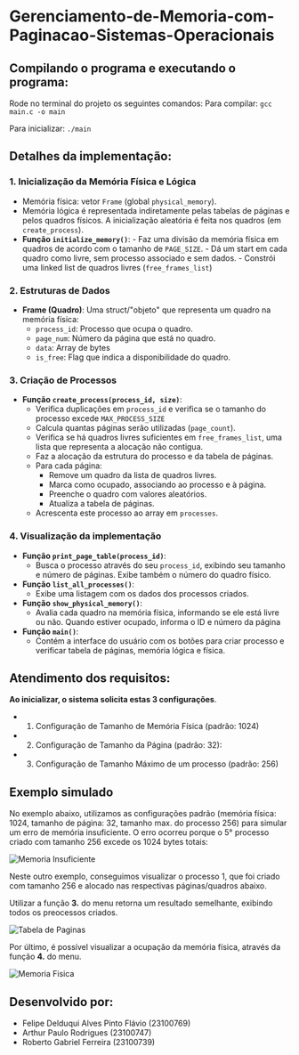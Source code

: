 # Gerenciamento-de-Memoria-com-Paginacao-Sistemas-Operacionais

## Compilando o programa e executando o programa:

Rode no terminal do projeto os seguintes comandos:
Para compilar:
```gcc main.c -o main```

Para inicializar:
```./main```

## Detalhes da implementação:

### 1. **Inicialização da Memória Física e Lógica**
- Memória física: vetor `Frame` (global `physical_memory`).
- Memória lógica é representada indiretamente pelas tabelas de páginas e pelos quadros físicos. A inicialização aleatória é feita nos quadros (em `create_process`).
- **Função `initialize_memory()`**:
        - Faz uma divisão da memória física em quadros de acordo com o tamanho de `PAGE_SIZE`.
        - Dá um start em cada quadro como livre, sem processo associado e sem dados.
        - Constrói uma linked list de quadros livres (`free_frames_list`)

### 2. **Estruturas de Dados**
   - **Frame (Quadro)**: Uma struct/"objeto" que representa um quadro na memória física:
        - `process_id`: Processo que ocupa o quadro.
        - `page_num`: Número da página que está no quadro.
        - `data`: Array de bytes
        - `is_free`: Flag que indica a disponibilidade do quadro.
        

### 3. **Criação de Processos**
   - **Função `create_process(process_id, size)`**:
        - Verifica duplicações em `process_id` e verifica se o tamanho do processo excede `MAX_PROCESS_SIZE`
        - Calcula quantas páginas serão utilizadas (`page_count`).
        - Verifica se há quadros livres suficientes em `free_frames_list`, uma lista que representa a alocação não contigua.
        - Faz a alocação da estrutura do processo e da tabela de páginas.
        - Para cada página:
            - Remove um quadro da lista de quadros livres.
            - Marca como ocupado, associando ao processo e à página.
            - Preenche o quadro com valores aleatórios.
            - Atualiza a tabela de páginas.
        - Acrescenta este processo ao array em `processes`.

### 4. **Visualização da implementação**
   - **Função `print_page_table(process_id)`**:  
        - Busca o processo através do seu `process_id`, exibindo seu tamanho e número de páginas. Exibe também o número do quadro físico.
   - **Função `list_all_processes()`**:  
        - Exibe uma listagem com os dados dos processos criados.
   - **Função `show_physical_memory()`**:
        - Avalia cada quadro na memória física, informando se ele está livre ou não. Quando estiver ocupado, informa o ID e número da página
   - **Função `main()`**:
        - Contém a interface do usuário com os botões para criar processo e verificar tabela de páginas, memória lógica e física.

## Atendimento dos requisitos:
**Ao inicializar, o sistema solicita estas 3 configurações**.
   - 1. Configuração de Tamanho de Memória Física (padrão: 1024)

   - 2. Configuração de Tamanho da Página (padrão: 32): 
   - 3. Configuração de Tamanho Máximo de um processo (padrão: 256)

## Exemplo simulado

No exemplo abaixo, utilizamos as configurações padrão (memória física: 1024, tamanho de página: 32, tamanho max. do processo 256) para simular um erro de memória insuficiente. O erro ocorreu porque o 5° processo criado com tamanho 256 excede os 1024 bytes totais:

![Memoria Insuficiente](images/MemoInsuficiente.png)

Neste outro exemplo, conseguimos visualizar o processo 1, que foi criado com tamanho 256 e alocado nas respectivas páginas/quadros abaixo.

Utilizar a função **3.** do menu retorna um resultado semelhante, exibindo todos os preocessos criados.

![Tabela de Paginas](images/TabelaDePagProcesso1.png)

Por último, é possível visualizar a ocupação da memória física, através da função **4.** do menu.

![Memoria Fisica](images/MemoFisica.png)

## Desenvolvido por:
- Felipe Delduqui Alves Pinto Flávio (23100769)
- Arthur Paulo Rodrigues (23100747)
- Roberto Gabriel Ferreira (23100739)